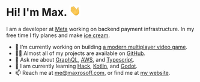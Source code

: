 <h1>Hi! I'm Max. <img src="https://raw.githubusercontent.com/ABSphreak/ABSphreak/master/gifs/Hi.gif" width="30" /></h1>

I am a developer at [Meta](https://www.metacareers.com/) working on backend payment infrastructure. In my free time I fly planes and make [ice cream](https://maxrosoff.com/ice-cream). 

- 🔭 I’m currently working on building [a modern multiplayer video game](https://meloncholy.games/project-cantaloupe).
- 👨‍💻 Almost all of my projects are available on [GitHub](https://github.com/mrrosoff).
- 💬 Ask me about [GraphQL](https://graphql.org/), [AWS](https://aws.amazon.com/), and [Typescript](https://www.typescriptlang.org/).
- 🧠 I am currently learning [Hack](https://hacklang.org/), [Kotlin](https://kotlinlang.org), and [Godot](https://godotengine.org/).
- 📫 Reach me at [me@maxrosoff.com](mailto:me@maxrosoff.com), or find me at [my website](https://maxrosoff.com).
